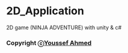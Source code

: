 # 2D_Application
2D game (NINJA ADVENTURE) with unity &amp; c#

### Copyright ⓒ[Youssef Ahmed](https://github.com/Yusef-Ahmed)

